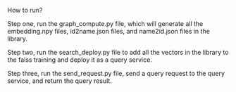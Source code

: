 How to run?

Step one, run the graph_compute.py file, which will generate all the embedding.npy files, id2name.json files, and name2id.json files in the library.

Step two, run the search_deploy.py file to add all the vectors in the library to the faiss training and deploy it as a query service.

Step three, run the send_request.py file, send a query request to the query service, and return the query result.